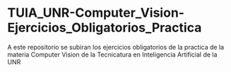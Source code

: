 # TUIA_UNR-Computer_Vision-Ejercicios_Obligatorios_Practica
A este repositorio se subiran los ejercicios obligatorios de la practica de la materia Computer Vision de la Tecnicatura en Inteligencia Artificial de la UNR
